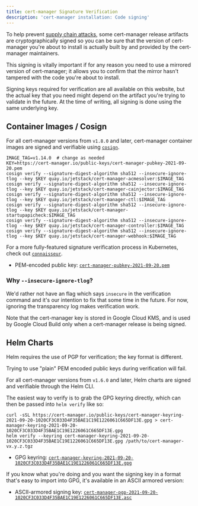```yaml
---
title: cert-manager Signature Verification
description: 'cert-manager installation: Code signing'
---
```


To help prevent [supply chain attacks](https://en.wikipedia.org/wiki/Supply_chain_attack), some cert-manager release
artifacts are cryptographically signed so you can be sure that the version of cert-manager you're about to install
is actually built by and provided by the cert-manager maintainers.

This signing is vitally important if for any reason you need to use a mirrored version of cert-manager; it allows you
to confirm that the mirror hasn't tampered with the code you're about to install.

Signing keys required for verification are all available on this website, but the actual key that you need might depend
on the artifact you're trying to validate in the future. At the time of writing, all signing is done using the same underlying
key.

## Container Images / Cosign

For all cert-manager versions from `v1.8.0` and later, cert-manager container images are signed and verifiable using [`cosign`](https://docs.sigstore.dev/cosign/overview).

```console
IMAGE_TAG=v1.14.0  # change as needed
KEY=https://cert-manager.io/public-keys/cert-manager-pubkey-2021-09-20.pem
cosign verify --signature-digest-algorithm sha512 --insecure-ignore-tlog --key $KEY quay.io/jetstack/cert-manager-acmesolver:$IMAGE_TAG
cosign verify --signature-digest-algorithm sha512 --insecure-ignore-tlog --key $KEY quay.io/jetstack/cert-manager-cainjector:$IMAGE_TAG
cosign verify --signature-digest-algorithm sha512 --insecure-ignore-tlog --key $KEY quay.io/jetstack/cert-manager-ctl:$IMAGE_TAG
cosign verify --signature-digest-algorithm sha512 --insecure-ignore-tlog --key $KEY quay.io/jetstack/cert-manager-startupapicheck:$IMAGE_TAG
cosign verify --signature-digest-algorithm sha512 --insecure-ignore-tlog --key $KEY quay.io/jetstack/cert-manager-controller:$IMAGE_TAG
cosign verify --signature-digest-algorithm sha512 --insecure-ignore-tlog --key $KEY quay.io/jetstack/cert-manager-webhook:$IMAGE_TAG
```

For a more fully-featured signature verification process in Kubernetes, check out [`connaisseur`](https://sse-secure-systems.github.io/connaisseur/).

- PEM-encoded public key: [`cert-manager-pubkey-2021-09-20.pem`](https://cert-manager.io/public-keys/cert-manager-pubkey-2021-09-20.pem)

### Why `--insecure-ignore-tlog`?

We'd rather not have an flag which says `insecure` in the verification command and it's our intention to fix that some time in the future. For now,
ignoring the transparency log makes verification work.

Note that the cert-manager key is stored in Google Cloud KMS, and is used by Google Cloud Build only when a cert-manager release is being signed.

## Helm Charts

<div className="alert">
Helm requires the use of PGP for verification; the key format is different.

Trying to use "plain" PEM encoded public keys during verification will fail.
</div>

For all cert-manager versions from `v1.6.0` and later, Helm charts are signed and verifiable through the Helm CLI.

The easiest way to verify is to grab the GPG keyring directly, which can then be passed into `helm verify` like so:

```console
curl -sSL https://cert-manager.io/public-keys/cert-manager-keyring-2021-09-20-1020CF3C033D4F35BAE1C19E1226061C665DF13E.gpg > cert-manager-keyring-2021-09-20-1020CF3C033D4F35BAE1C19E1226061C665DF13E.gpg
helm verify --keyring cert-manager-keyring-2021-09-20-1020CF3C033D4F35BAE1C19E1226061C665DF13E.gpg /path/to/cert-manager-vx.y.z.tgz
```

- GPG keyring: [`cert-manager-keyring-2021-09-20-1020CF3C033D4F35BAE1C19E1226061C665DF13E.gpg`](https://cert-manager.io/public-keys/cert-manager-keyring-2021-09-20-1020CF3C033D4F35BAE1C19E1226061C665DF13E.gpg)

If you know what you're doing and you want the signing key in a format that's easy to import into GPG,
it's available in an ASCII armored version:

- ASCII-armored signing key: [`cert-manager-pgp-2021-09-20-1020CF3C033D4F35BAE1C19E1226061C665DF13E.asc`](https://cert-manager.io/public-keys/cert-manager-pgp-2021-09-20-1020CF3C033D4F35BAE1C19E1226061C665DF13E.asc)
